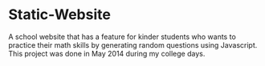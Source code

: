 # Static-Website
A school website that has a feature for kinder students who wants to practice their math skills by generating random questions using Javascript. This project was done in May 2014 during my college days.
